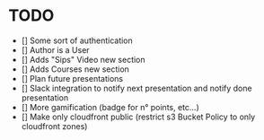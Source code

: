 # TODO

- [] Some sort of authentication
- [] Author is a User
- [] Adds "Sips" Video new section
- [] Adds Courses new section
- [] Plan future presentations
- [] Slack integration to notify next presentation and notify done presentation
- [] More gamification (badge for n° points, etc...)
- [] Make only cloudfront public (restrict s3 Bucket Policy to only cloudfront zones)